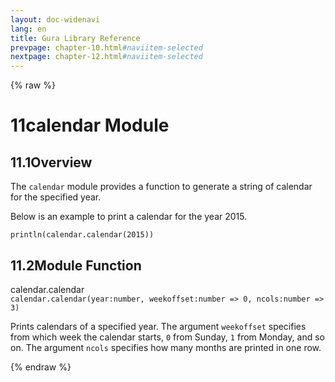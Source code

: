 ```yaml
---
layout: doc-widenavi
lang: en
title: Gura Library Reference
prevpage: chapter-10.html#naviitem-selected
nextpage: chapter-12.html#naviitem-selected
---
```

{% raw %}
<h1><span class="caption-index-1">11</span>calendar Module</h1>
<h2><span class="caption-index-2">11.1</span><a name="anchor-11-1"></a>Overview</h2>
<p>
The <code class="highlighter-rouge">calendar</code> module provides a function to generate a string of calendar for the specified year.
</p>
<p>
Below is an example to print a calendar for the year 2015.
</p>
<pre class="highlight"><code>println(calendar.calendar(2015))
</code></pre>
<h2><span class="caption-index-2">11.2</span><a name="anchor-11-2"></a>Module Function</h2>
<div class="h5">calendar.calendar</div>
<div class="mb-2"><i class="fas fa-caret-right mr-2"></i><code>calendar.calendar(year:number, weekoffset:number =&gt; 0, ncols:number =&gt; 3)</code></div>
<p>
Prints calendars of a specified year. The argument <code class="highlighter-rouge">weekoffset</code> specifies from which week the calendar starts, <code class="highlighter-rouge">0</code> from Sunday, <code class="highlighter-rouge">1</code> from Monday, and so on. The argument <code class="highlighter-rouge">ncols</code> specifies how many months are printed in one row.
</p>
{% endraw %}
